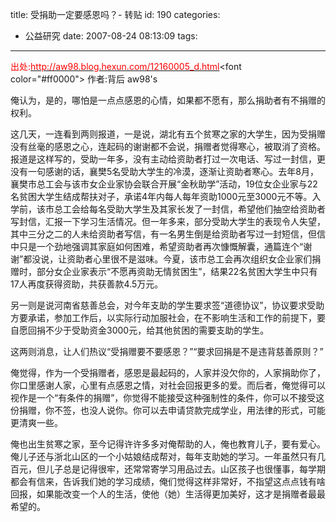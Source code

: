 title: 受捐助一定要感恩吗？- 转贴
id: 190
categories:
  - 公益研究
date: 2007-08-24 08:13:09
tags:
---

<div id="msgcns!9697D6160EFEBC17!1219" class="bvMsg">

<font color="#ff0000">出处:</font>[<font color="#ff0000">http://aw98.blog.hexun.com/12160005_d.html</font>](http://aw98.blog.hexun.com/12160005_d.html "http://aw98.blog.hexun.com/12160005_d.html")<font color="#ff0000"> 作者:背后 aw98's</font> <p>俺认为，是的，哪怕是一点点感恩的心情，如果都不愿有，那么捐助者有不捐赠的权利。 <p>这几天，一连看到两则报道，一是说，湖北有五个贫寒之家的大学生，因为受捐赠没有丝毫的感恩之心，连起码的谢谢都不会说，捐赠者觉得寒心，被取消了资格。报道是这样写的，受助一年多，没有主动给资助者打过一次电话、写过一封信，更没有一句感谢的话，襄樊5名受助大学生的冷漠，逐渐让资助者寒心。去年8月，襄樊市总工会与该市女企业家协会联合开展“金秋助学”活动，19位女企业家与22名贫困大学生结成帮扶对子，承诺4年内每人每年资助1000元至3000元不等。入学前，该市总工会给每名受助大学生及其家长发了一封信，希望他们抽空给资助者写封信，汇报一下学习生活情况。但一年多来，部分受助大学生的表现令人失望，其中三分之二的人未给资助者写信，有一名男生倒是给资助者写过一封短信，但信中只是一个劲地强调其家庭如何困难，希望资助者再次慷慨解囊，通篇连个“谢谢”都没说，让资助者心里很不是滋味。今夏，该市总工会再次组织女企业家们捐赠时，部分女企业家表示“不愿再资助无情贫困生”，结果22名贫困大学生中只有17人再度获得资助，共获善款4.5万元。 <p>另一则是说河南省慈善总会，对今年支助的学生要求签“道德协议”，协议要求受助方要承诺，参加工作后，以实际行动加服社会，在不影响生活和工作的前提下，要自愿回捐不少于受助资金3000元，给其他贫困的需要支助的学生。 <p>这两则消息，让人们热议“受捐赠要不要感恩？”“要求回捐是不是违背慈善原则？” <p>俺觉得，作为一个受捐赠者，感恩是最起码的，人家并没欠你的，人家捐助你了，你口里感谢人家，心里有点感恩之情，对社会回报更多的爱。而后者，俺觉得可以视作是一个“有条件的捐赠”，你觉得不能接受这种强制性的条件，你可以不接受这份捐赠，你不签，也没人说你。你可以去申请贷款完成学业，用法律的形式，可能更清爽一些。 <p>俺也出生贫寒之家，至今记得许许多多对俺帮助的人，俺也教育儿子，要有爱心。俺儿子还与浙北山区的一个小姑娘结成帮对，每年支助她的学习。一年虽然只有几百元，但儿子总是记得很牢，还常常寄学习用品过去。山区孩子也很懂事，每学期都会有信来，告诉我们她的学习成绩，俺们觉得这样非常好，不指望这点点钱有啥回报，如果能改变一个人的生活，使他（她）生活得更加美好，这才是捐赠者最最希望的。
</div>